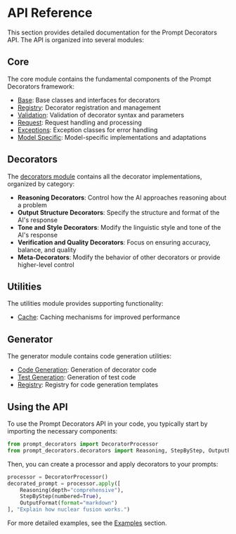 # API Reference

This section provides detailed documentation for the Prompt Decorators API. The API is organized into several modules:

## Core

The core module contains the fundamental components of the Prompt Decorators framework:

- [Base](modules/core/base.md): Base classes and interfaces for decorators
- [Registry](modules/core/registry.md): Decorator registration and management
- [Validation](modules/core/validation.md): Validation of decorator syntax and parameters
- [Request](modules/core/request.md): Request handling and processing
- [Exceptions](modules/core/exceptions.md): Exception classes for error handling
- [Model Specific](modules/core/model_specific.md): Model-specific implementations and adaptations

## Decorators

The [decorators module](decorators.md) contains all the decorator implementations, organized by category:

- **Reasoning Decorators**: Control how the AI approaches reasoning about a problem
- **Output Structure Decorators**: Specify the structure and format of the AI's response
- **Tone and Style Decorators**: Modify the linguistic style and tone of the AI's response
- **Verification and Quality Decorators**: Focus on ensuring accuracy, balance, and quality
- **Meta-Decorators**: Modify the behavior of other decorators or provide higher-level control

## Utilities

The utilities module provides supporting functionality:

- [Cache](modules/utils/cache.md): Caching mechanisms for improved performance

## Generator

The generator module contains code generation utilities:

- [Code Generation](modules/generator/code_gen.md): Generation of decorator code
- [Test Generation](modules/generator/test_gen.md): Generation of test code
- [Registry](modules/generator/registry.md): Registry for code generation templates

## Using the API

To use the Prompt Decorators API in your code, you typically start by importing the necessary components:

```python
from prompt_decorators import DecoratorProcessor
from prompt_decorators.decorators import Reasoning, StepByStep, OutputFormat
```

Then, you can create a processor and apply decorators to your prompts:

```python
processor = DecoratorProcessor()
decorated_prompt = processor.apply([
    Reasoning(depth="comprehensive"),
    StepByStep(numbered=True),
    OutputFormat(format="markdown")
], "Explain how nuclear fusion works.")
```

For more detailed examples, see the [Examples](../examples/basic.md) section.
